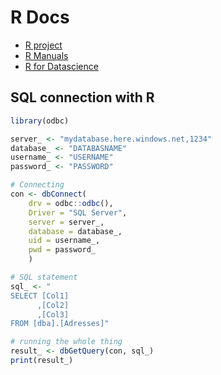 # R Docs

-   [R project](https://cran.r-project.org/)
-   [R Manuals](https://cran.r-project.org/manuals.html)
-   [R for Datascience](https://r4ds.hadley.nz)

## SQL connection with R
```r
library(odbc)

server_ <- "mydatabase.here.windows.net,1234"
database_ <- "DATABASNAME"
username_ <- "USERNAME"
password_ <- "PASSWORD"

# Connecting
con <- dbConnect(
    drv = odbc::odbc(),
    Driver = "SQL Server",
    server = server_,
    database = database_,
    uid = username_,
    pwd = password_
    )

# SQL statement
sql_ <- "
SELECT [Col1]
      ,[Col2]
      ,[Col3]
FROM [dba].[Adresses]"

# running the whole thing
result_ <- dbGetQuery(con, sql_)
print(result_)
```
